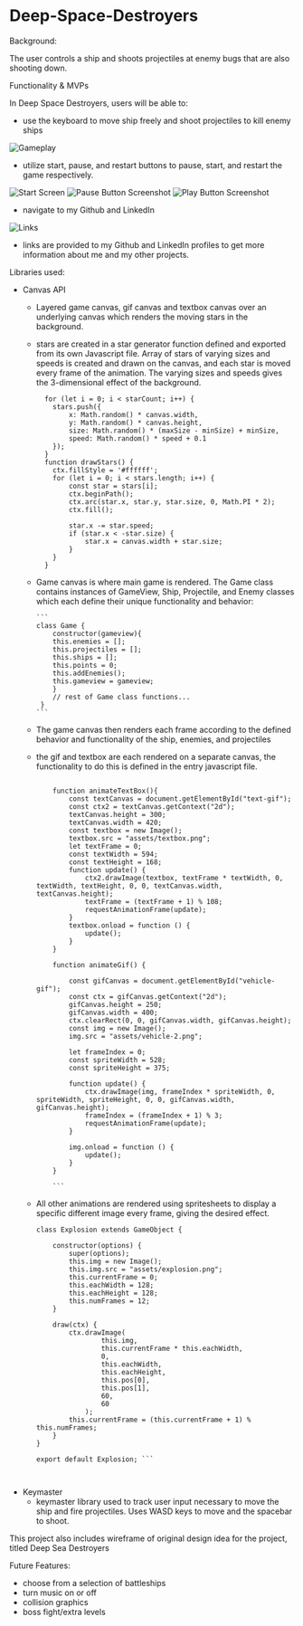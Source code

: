# Deep-Space-Destroyers

Background:

The user controls a ship and shoots projectiles at enemy bugs that are also shooting down.


Functionality & MVPs

In Deep Space Destroyers, users will be able to:

- use the keyboard to move ship freely and shoot projectiles to kill enemy ships

![Gameplay](https://github.com/Vrendu/Deep-Space-Destroyers/assets/93363393/fabb1ce6-2f4d-4034-8249-bf6089cdb5b8)

- utilize start, pause, and restart buttons to pause, start, and restart the game respectively.


![Start Screen](https://github.com/Vrendu/Deep-Space-Destroyers/assets/93363393/0e7c11f4-0690-45b4-8229-b28f53f78f06)
![Pause Button Screenshot](https://github.com/Vrendu/Deep-Space-Destroyers/assets/93363393/ebd053f9-dfdc-430d-b9fa-a422209d19da)
![Play Button Screenshot](https://github.com/Vrendu/Deep-Space-Destroyers/assets/93363393/46c2c57f-f8df-4da9-91ab-0be6dd49fc39)


- navigate to my Github and LinkedIn
  
![Links](https://github.com/Vrendu/Deep-Space-Destroyers/assets/93363393/84d3b815-71bc-48eb-a15b-90657c150670)

  - links are provided to my Github and LinkedIn profiles to get more information about me and my other projects. 




Libraries used:
- Canvas API
  - Layered game canvas, gif canvas and textbox canvas over an underlying canvas which renders the moving stars in the background. 
  - stars are created in a star generator function defined and exported from its own Javascript file. Array of stars of varying sizes and speeds is created and drawn on the canvas, and each star is moved every frame of the animation. The varying sizes and speeds gives the 3-dimensional effect of the background.
  
    ``` 
      for (let i = 0; i < starCount; i++) {
        stars.push({
            x: Math.random() * canvas.width,
            y: Math.random() * canvas.height,
            size: Math.random() * (maxSize - minSize) + minSize,
            speed: Math.random() * speed + 0.1
        });
      }
      function drawStars() {
        ctx.fillStyle = '#ffffff';
        for (let i = 0; i < stars.length; i++) {
            const star = stars[i];
            ctx.beginPath();
            ctx.arc(star.x, star.y, star.size, 0, Math.PI * 2);
            ctx.fill();

            star.x -= star.speed;
            if (star.x < -star.size) {
                star.x = canvas.width + star.size;
            }
        }
      }
    ``` 
  
  - Game canvas is where main game is rendered. The Game class contains instances of GameView, Ship, Projectile, and Enemy classes which each define their unique functionality and behavior: 
  
        ``` 
        class Game {
            constructor(gameview){
            this.enemies = [];
            this.projectiles = [];
            this.ships = [];
            this.points = 0;
            this.addEnemies();   
            this.gameview = gameview;
            }
            // rest of Game class functions... 
         }
        ```
       
  - The game canvas then renders each frame according to the defined behavior and functionality of the ship, enemies, and projectiles
       
  - the gif and textbox are each rendered on a separate canvas, the functionality to do this is defined in the entry javascript file. 
    ```
    
        function animateTextBox(){
            const textCanvas = document.getElementById("text-gif");
            const ctx2 = textCanvas.getContext("2d");
            textCanvas.height = 300;
            textCanvas.width = 420;
            const textbox = new Image();
            textbox.src = "assets/textbox.png";
            let textFrame = 0;
            const textWidth = 594;
            const textHeight = 168;
            function update() {
                ctx2.drawImage(textbox, textFrame * textWidth, 0, textWidth, textHeight, 0, 0, textCanvas.width, textCanvas.height);
                textFrame = (textFrame + 1) % 108;
                requestAnimationFrame(update);
            }
            textbox.onload = function () {
                update();
            }
        }
        
        function animateGif() {
    
            const gifCanvas = document.getElementById("vehicle-gif");
            const ctx = gifCanvas.getContext("2d");
            gifCanvas.height = 250;
            gifCanvas.width = 400;
            ctx.clearRect(0, 0, gifCanvas.width, gifCanvas.height);
            const img = new Image();
            img.src = "assets/vehicle-2.png"; 

            let frameIndex = 0;
            const spriteWidth = 528;
            const spriteHeight = 375;

            function update() {   
                ctx.drawImage(img, frameIndex * spriteWidth, 0, spriteWidth, spriteHeight, 0, 0, gifCanvas.width, gifCanvas.height);
                frameIndex = (frameIndex + 1) % 3; 
                requestAnimationFrame(update);
            }

            img.onload = function () {
                update();
            }
        }
        
        ```
  - All other animations are rendered using spritesheets to display a specific different image every frame, giving the desired effect.  
 
    ``` 
    class Explosion extends GameObject {

        constructor(options) {
            super(options);
            this.img = new Image();
            this.img.src = "assets/explosion.png";
            this.currentFrame = 0;
            this.eachWidth = 128;
            this.eachHeight = 128;
            this.numFrames = 12;
        }
    
        draw(ctx) {
            ctx.drawImage(
                    this.img,
                    this.currentFrame * this.eachWidth,
                    0,
                    this.eachWidth,
                    this.eachHeight,
                    this.pos[0],
                    this.pos[1],
                    60,
                    60
                );
            this.currentFrame = (this.currentFrame + 1) % this.numFrames;
        }
    }
    
    export default Explosion; ```



- Keymaster
  - keymaster library used to track user input necessary to move the ship and fire projectiles. Uses WASD keys to move and the spacebar to shoot.    



This project also includes wireframe of original design idea for the project, titled Deep Sea Destroyers

Future Features: 
- choose from a selection of battleships
- turn music on or off
- collision graphics
- boss fight/extra levels
